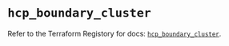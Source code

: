 # `hcp_boundary_cluster`

Refer to the Terraform Registory for docs: [`hcp_boundary_cluster`](https://registry.terraform.io/providers/hashicorp/hcp/0.57.0/docs/resources/boundary_cluster).
